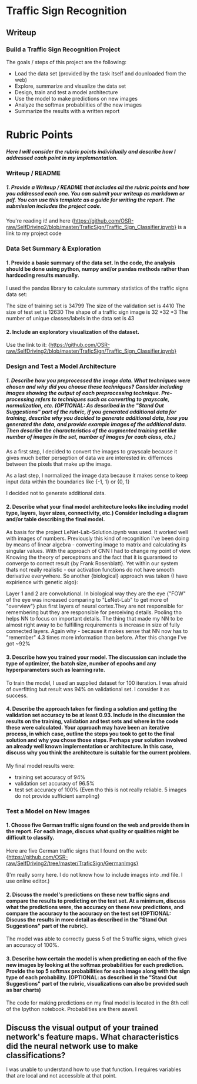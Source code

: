 # Traffic Sign Recognition

## Writeup
### Build a Traffic Sign Recognition Project

The goals / steps of this project are the following:

* Load the data set (provided by the task itself and dounloaded from the web)
* Explore, summarize and visualize the data set
* Design, train and test a model architecture
* Use the model to make predictions on new images
* Analyze the softmax probabilities of the new images
* Summarize the results with a written report

# Rubric Points
##### Here I will consider the rubric points individually and describe how I addressed each point in my implementation.

### Writeup / README

##### 1. Provide a Writeup / README that includes all the rubric points and how you addressed each one. You can submit your writeup as markdown or pdf. You can use this template as a guide for writing the report. The submission includes the project code.

You're reading it! and here {https://github.com/OSR-raw/SelfDriving2/blob/master/TraficSign/Traffic_Sign_Classifier.ipynb} is a link to my project code

### Data Set Summary & Exploration

#### 1. Provide a basic summary of the data set. In the code, the analysis should be done using python, numpy and/or pandas methods rather than hardcoding results manually.

I used the pandas library to calculate summary statistics of the traffic signs data set:

The size of training set is 34799
The size of the validation set is 4410
The size of test set is 12630
The shape of a traffic sign image is 32 *32 *3
The number of unique classes/labels in the data set is 43
#### 2. Include an exploratory visualization of the dataset.

Use the link to it: {https://github.com/OSR-raw/SelfDriving2/blob/master/TraficSign/Traffic_Sign_Classifier.ipynb}

### Design and Test a Model Architecture

##### 1. Describe how you preprocessed the image data. What techniques were chosen and why did you choose these techniques? Consider including images showing the output of each preprocessing technique. Pre-processing refers to techniques such as converting to grayscale, normalization, etc. (OPTIONAL: As described in the "Stand Out Suggestions" part of the rubric, if you generated additional data for training, describe why you decided to generate additional data, how you generated the data, and provide example images of the additional data. Then describe the characteristics of the augmented training set like number of images in the set, number of images for each class, etc.)


As a first step, I decided to convert the images to grayscale because it gives much better perseption of data we are interested in: differnces between the pixels that make up the image.

As a last step, I normalized the image data because it makes sense to keep input data within the boundaries like {-1, 1} or {0, 1}

I decided not to generate additional data.

#### 2. Describe what your final model architecture looks like including model type, layers, layer sizes, connectivity, etc.) Consider including a diagram and/or table describing the final model.

As basis for the project LeNet-Lab-Solution.ipynb was used.
It worked well with images of numbers.
Previously this kind of recognition I've been doing by means of linear algebra - converting image to matrix and calculating its singular values.
With the approach of CNN I had to change my point of view. Knowing the theory of perceptrons and the fact that it is guaranteed to converge to correct result {by Frank Rosenblatt}.
Yet within our system thats not really realistic - our activation functions do not have smooth derivative everywhere.
So another {biological} approach was taken {I have expirience with genetic algo}:

Layer 1 and 2 are convolutional. In biological way they are the eye {"FOW" of the eye was increased comparing to "LeNet-Lab" to get more of "overview"} plus first layers of neural cortex.They are not responsible for remembering but they are responsible for perceiving details. Pooling tho helps NN to focus on important details.
The thing that made my NN to be almost right away to be fulfilling requirements is increase in size of fully connected layers. Again why - because it makes sense that NN now has to "remember" 4.3 times more information than before.
After this change I've got ~92%

#### 3. Describe how you trained your model. The discussion can include the type of optimizer, the batch size, number of epochs and any hyperparameters such as learning rate.

To train the model, I used an supplied dataset for 100 iteration.
I was afraid of overfitting but result was 94% on validational set. I consider it as success.

#### 4. Describe the approach taken for finding a solution and getting the validation set accuracy to be at least 0.93. Include in the discussion the results on the training, validation and test sets and where in the code these were calculated. Your approach may have been an iterative process, in which case, outline the steps you took to get to the final solution and why you chose those steps. Perhaps your solution involved an already well known implementation or architecture. In this case, discuss why you think the architecture is suitable for the current problem.

My final model results were:

* training set accuracy of 94%
* validation set accuracy of 96.5%
* test set accuracy of 100% {Even tho this is not really reliable. 5 images do not provide sufficient sampling}

### Test a Model on New Images

#### 1. Choose five German traffic signs found on the web and provide them in the report. For each image, discuss what quality or qualities might be difficult to classify.

Here are five German traffic signs that I found on the web: {https://github.com/OSR-raw/SelfDriving2/tree/master/TraficSign/GermanImgs}

(I'm really sorry here. I do not know how to include images into .md file. I use online editor.)

#### 2. Discuss the model's predictions on these new traffic signs and compare the results to predicting on the test set. At a minimum, discuss what the predictions were, the accuracy on these new predictions, and compare the accuracy to the accuracy on the test set (OPTIONAL: Discuss the results in more detail as described in the "Stand Out Suggestions" part of the rubric).

The model was able to correctly guess 5 of the 5 traffic signs, which gives an accuracy of 100%. 

#### 3. Describe how certain the model is when predicting on each of the five new images by looking at the softmax probabilities for each prediction. Provide the top 5 softmax probabilities for each image along with the sign type of each probability. (OPTIONAL: as described in the "Stand Out Suggestions" part of the rubric, visualizations can also be provided such as bar charts)

The code for making predictions on my final model is located in the 8th cell of the Ipython notebook. Probabilities are there aswell.

##  Discuss the visual output of your trained network's feature maps. What characteristics did the neural network use to make classifications?

I was unable to understand how to use that function. I requires variables that are local and not accessible at that point.